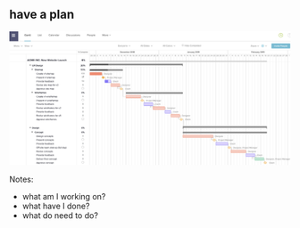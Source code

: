 ##  have a plan
<img class="r-stretch" src="resources/gnatt.png">

Notes: 
- what am I working on?
- what have I done?
- what do need to do?


